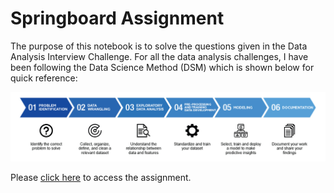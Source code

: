 
# Springboard Assignment

The purpose of this notebook is to solve the questions given in the Data Analysis Interview Challenge. For all the data analysis challenges, I have been following the Data Science Method (DSM) which is shown below for quick reference:


![](https://github.com/jayguptacal/portfolio/blob/main/image/MLmethodology.jpg)


Please [click here](https://github.com/jayguptacal/miniprojects/blob/main/relaxdatascience/relax_take_home_challenge.ipynb) to access the assignment.

